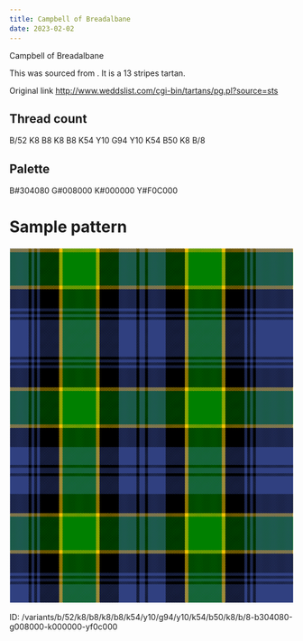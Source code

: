 ```yaml
---
title: Campbell of Breadalbane
date: 2023-02-02
---
```

Campbell of Breadalbane

This was sourced from <no value>.  It is a 13 stripes tartan.

Original link http://www.weddslist.com/cgi-bin/tartans/pg.pl?source=sts

## Thread count
B/52 K8 B8 K8 B8 K54 Y10 G94 Y10 K54 B50 K8 B/8

## Palette
B#304080 G#008000 K#000000 Y#F0C000

# Sample pattern

![Tartan detail](tartan.png "B/52 K8 B8 K8 B8 K54 Y10 G94 Y10 K54 B50 K8 B/8 tartan")

ID: /variants/b/52/k8/b8/k8/b8/k54/y10/g94/y10/k54/b50/k8/b/8-b304080-g008000-k000000-yf0c000